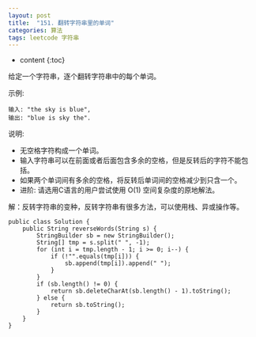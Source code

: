 ```yaml
---
layout: post
title:  "151. 翻转字符串里的单词"
categories: 算法
tags: leetcode 字符串
---
```


* content
{:toc}

<!--more-->

给定一个字符串，逐个翻转字符串中的每个单词。

示例:  

```
输入: "the sky is blue",
输出: "blue is sky the".
```

说明:

* 无空格字符构成一个单词。
* 输入字符串可以在前面或者后面包含多余的空格，但是反转后的字符不能包括。
* 如果两个单词间有多余的空格，将反转后单词间的空格减少到只含一个。
* 进阶: 请选用C语言的用户尝试使用 O(1) 空间复杂度的原地解法。

解：反转字符串的变种，反转字符串有很多方法，可以使用栈、异或操作等。

```
public class Solution {
    public String reverseWords(String s) {
        StringBuilder sb = new StringBuilder();
        String[] tmp = s.split(" ", -1);
        for (int i = tmp.length - 1; i >= 0; i--) {
            if (!"".equals(tmp[i])) {
                sb.append(tmp[i]).append(" ");
            }
        }
        if (sb.length() != 0) {
            return sb.deleteCharAt(sb.length() - 1).toString();
        } else {
            return sb.toString();
        }
    }
}
```
